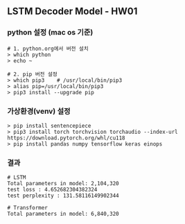 ## LSTM Decoder Model - HW01


### python 설정 (mac os 기준)
```
# 1. python.org에서 버전 설치
> which python
> echo ~

# 2. pip 버전 설정
> which pip3    # /usr/local/bin/pip3
> alias pip=/usr/local/bin/pip3
> pip3 install --upgrade pip
```

### 가상환경(venv) 설정
~~~
> pip install sentencepiece
> pip3 install torch torchvision torchaudio --index-url https://download.pytorch.org/whl/cu118
> pip install pandas numpy tensorflow keras einops
~~~

### 결과
~~~
# LSTM
Total parameters in model: 2,104,320
test loss : 4.652682304382324
test perplexity : 131.58116149902344

# Transformer
Total parameters in model: 6,840,320


~~~